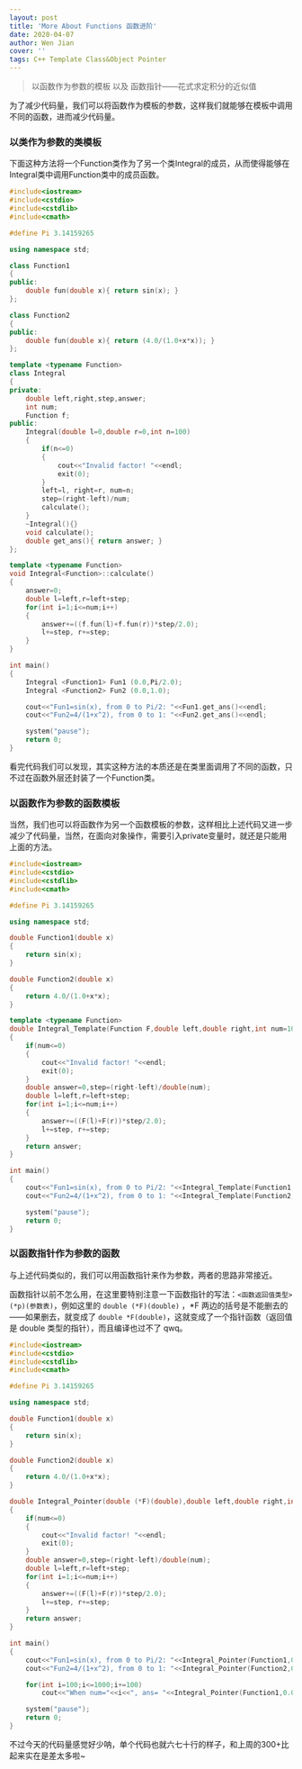 ```yaml
---
layout: post
title: 'More About Functions 函数进阶'
date: 2020-04-07
author: Wen Jian
cover: ''
tags: C++ Template Class&Object Pointer 
---
```


>以函数作为参数的模板 以及 函数指针——花式求定积分的近似值

为了减少代码量，我们可以将函数作为模板的参数，这样我们就能够在模板中调用不同的函数，进而减少代码量。

### 以类作为参数的类模板

下面这种方法将一个Function类作为了另一个类Integral的成员，从而使得能够在Integral类中调用Function类中的成员函数。

``` c++
#include<iostream>
#include<cstdio>
#include<cstdlib>
#include<cmath>

#define Pi 3.14159265

using namespace std;

class Function1
{
public:
    double fun(double x){ return sin(x); }
};

class Function2
{
public:
    double fun(double x){ return (4.0/(1.0+x*x)); }
};

template <typename Function>
class Integral
{
private:
    double left,right,step,answer;
    int num;
    Function f;
public:
    Integral(double l=0,double r=0,int n=100)
    {
		if(n<=0)
		{
			cout<<"Invalid factor! "<<endl;
			exit(0);
		}
        left=l, right=r, num=n;
        step=(right-left)/num;
        calculate();
    }
    ~Integral(){}
    void calculate();
    double get_ans(){ return answer; }
};

template <typename Function>
void Integral<Function>::calculate()
{
    answer=0;
    double l=left,r=left+step;
    for(int i=1;i<=num;i++)
    {
        answer+=((f.fun(l)+f.fun(r))*step/2.0);
        l+=step, r+=step;
    }
}

int main()
{
    Integral <Function1> Fun1 (0.0,Pi/2.0);
    Integral <Function2> Fun2 (0.0,1.0);

    cout<<"Fun1=sin(x), from 0 to Pi/2: "<<Fun1.get_ans()<<endl;
    cout<<"Fun2=4/(1+x^2), from 0 to 1: "<<Fun2.get_ans()<<endl;

    system("pause");
    return 0;
}
```

看完代码我们可以发现，其实这种方法的本质还是在类里面调用了不同的函数，只不过在函数外层还封装了一个Function类。

### 以函数作为参数的函数模板

当然，我们也可以将函数作为另一个函数模板的参数，这样相比上述代码又进一步减少了代码量，当然，在面向对象操作，需要引入private变量时，就还是只能用上面的方法。

``` c++
#include<iostream>
#include<cstdio>
#include<cstdlib>
#include<cmath>

#define Pi 3.14159265

using namespace std;

double Function1(double x)
{
    return sin(x);
}

double Function2(double x)
{
    return 4.0/(1.0+x*x);
}

template <typename Function>
double Integral_Template(Function F,double left,double right,int num=100)
{
    if(num<=0)
    {
        cout<<"Invalid factor! "<<endl;
        exit(0);
    }
    double answer=0,step=(right-left)/double(num);
    double l=left,r=left+step;
    for(int i=1;i<=num;i++)
    {
        answer+=((F(l)+F(r))*step/2.0);
        l+=step, r+=step;
    }
    return answer;
}

int main()
{
    cout<<"Fun1=sin(x), from 0 to Pi/2: "<<Integral_Template(Function1,0.0,Pi/2.0)<<endl;
    cout<<"Fun2=4/(1+x^2), from 0 to 1: "<<Integral_Template(Function2,0.0,1.0)<<endl;

    system("pause");
    return 0;
}
```

### 以函数指针作为参数的函数

与上述代码类似的，我们可以用函数指针来作为参数，两者的思路非常接近。

函数指针以前不怎么用，在这里要特别注意一下函数指针的写法：`<函数返回值类型> (*p)(参数表)`，例如这里的 `double (*F)(double)` ，\*F 两边的括号是不能删去的——如果删去，就变成了 `double *F(double)`，这就变成了一个指针函数（返回值是 double 类型的指针），而且编译也过不了 qwq。

``` c++
#include<iostream>
#include<cstdio>
#include<cstdlib>
#include<cmath>

#define Pi 3.14159265

using namespace std;

double Function1(double x)
{
    return sin(x);
}

double Function2(double x)
{
    return 4.0/(1.0+x*x);
}

double Integral_Pointer(double (*F)(double),double left,double right,int num=100)
{
    if(num<=0)
    {
        cout<<"Invalid factor! "<<endl;
        exit(0);
    }
    double answer=0,step=(right-left)/double(num);
    double l=left,r=left+step;
    for(int i=1;i<=num;i++)
    {
        answer+=((F(l)+F(r))*step/2.0);
        l+=step, r+=step;
    }
    return answer;
}

int main()
{
    cout<<"Fun1=sin(x), from 0 to Pi/2: "<<Integral_Pointer(Function1,0.0,Pi/2.0)<<endl;
    cout<<"Fun2=4/(1+x^2), from 0 to 1: "<<Integral_Pointer(Function2,0.0,1.0)<<endl;

    for(int i=100;i<=1000;i+=100)
        cout<<"When num="<<i<<", ans= "<<Integral_Pointer(Function1,0.0,Pi/2.0,i)<<endl;

    system("pause");
    return 0;
}
```

不过今天的代码量感觉好少呐，单个代码也就六七十行的样子，和上周的300+比起来实在是差太多啦~
